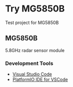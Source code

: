 # Try MG5850B
Test project for MG5850B

## MG5850B
5.8GHz radar sensor module

### Development Tools
- [Visual Studio Code](https://code.visualstudio.com/)
- [PlatformIO IDE for VSCode](https://marketplace.visualstudio.com/items?itemName=platformio.platformio-ide)
